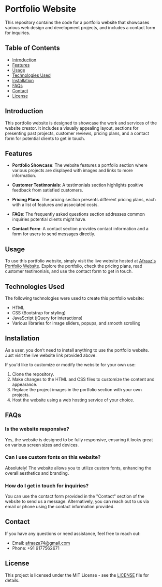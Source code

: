 # Portfolio Website

This repository contains the code for a portfolio website that showcases various web design and development projects, and includes a contact form for inquiries.

## Table of Contents

- [Introduction](#introduction)
- [Features](#features)
- [Usage](#usage)
- [Technologies Used](#technologies-used)
- [Installation](#installation)
- [FAQs](#faqs)
- [Contact](#contact)
- [License](#license)

## Introduction

This portfolio website is designed to showcase the work and services of the website creator. It includes a visually appealing layout, sections for presenting past projects, customer reviews, pricing plans, and a contact form for potential clients to get in touch.

## Features

- **Portfolio Showcase**: The website features a portfolio section where various projects are displayed with images and links to more information.

- **Customer Testimonials**: A testimonials section highlights positive feedback from satisfied customers.

- **Pricing Plans**: The pricing section presents different pricing plans, each with a list of features and associated costs.

- **FAQs**: The frequently asked questions section addresses common inquiries potential clients might have.

- **Contact Form**: A contact section provides contact information and a form for users to send messages directly.

## Usage

To use this portfolio website, simply visit the live website hosted at [Afraaz's Portfolio Website](https://afraaz10.github.io/Portfolio/). Explore the portfolio, check the pricing plans, read customer testimonials, and use the contact form to get in touch.

## Technologies Used

The following technologies were used to create this portfolio website:

- HTML
- CSS (Bootstrap for styling)
- JavaScript (jQuery for interactions)
- Various libraries for image sliders, popups, and smooth scrolling

## Installation

As a user, you don't need to install anything to use the portfolio website. Just visit the live website link provided above.

If you'd like to customize or modify the website for your own use:

1. Clone the repository.
2. Make changes to the HTML and CSS files to customize the content and appearance.
3. Replace the project images in the portfolio section with your own projects.
4. Host the website using a web hosting service of your choice.

## FAQs

### Is the website responsive?

Yes, the website is designed to be fully responsive, ensuring it looks great on various screen sizes and devices.

### Can I use custom fonts on this website?

Absolutely! The website allows you to utilize custom fonts, enhancing the overall aesthetics and branding.

### How do I get in touch for inquiries?

You can use the contact form provided in the "Contact" section of the website to send us a message. Alternatively, you can reach out to us via email or phone using the contact information provided.

## Contact

If you have any questions or need assistance, feel free to reach out:

- Email: afraaza74@gmail.com
- Phone: +91 9177562671

## License

This project is licensed under the MIT License - see the [LICENSE](LICENSE) file for details.
